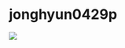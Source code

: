 # jonghyun0429p
<a href="https://velog.io/@jonghyun0429p/posts" target="_blank"><img src="https://img.shields.io/badge/velog-#20C997?style=for-the-badge&logo=velog&logoColor=white">